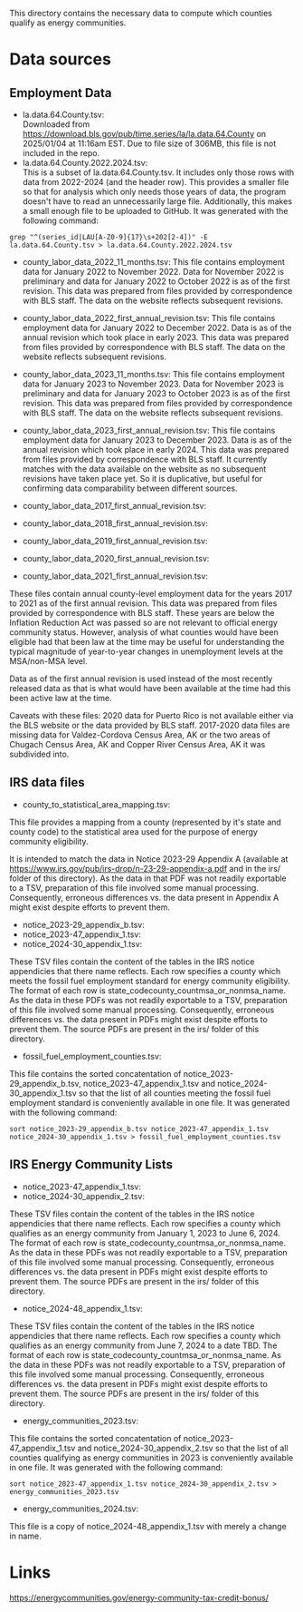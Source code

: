 This directory contains the necessary data to compute which counties qualify as energy communities.


# Data sources
## Employment Data

- la.data.64.County.tsv:  
Downloaded from https://download.bls.gov/pub/time.series/la/la.data.64.County on 2025/01/04 at
11:16am EST. Due to file size of 306MB, this file is not included in the repo.
- la.data.64.County.2022.2024.tsv:  
This is a subset of la.data.64.County.tsv. It includes only those rows with data from 2022-2024
(and the header row). This provides a smaller file so that for analysis which only needs those
years of data, the program doesn't have to read an unnecessarily large file. Additionally, this
makes a small enough file to be uploaded to GitHub. It was generated
with the following command:

```
grep "^(series_id|LAU[A-Z0-9]{17}\s+202[2-4])" -E la.data.64.County.tsv > la.data.64.County.2022.2024.tsv
```

- county_labor_data_2022_11_months.tsv: This file contains employment data for January 2022 to
November 2022. Data for November 2022 is preliminary and data for January 2022 to October 2022
is as of the first revision. This data was prepared from files provided by correspondence with
BLS staff. The data on the website reflects subsequent revisions.
- county_labor_data_2022_first_annual_revision.tsv: This file contains employment data for January
2022 to December 2022. Data is as of the annual revision which took place in early 2023. This data
was prepared from files provided by correspondence with BLS staff. The data on the website reflects
 subsequent revisions.
 - county_labor_data_2023_11_months.tsv: This file contains employment data for January 2023 to
November 2023. Data for November 2023 is preliminary and data for January 2023 to October 2023
is as of the first revision. This data was prepared from files provided by correspondence with
BLS staff. The data on the website reflects subsequent revisions.
- county_labor_data_2023_first_annual_revision.tsv: This file contains employment data for January
2023 to December 2023. Data is as of the annual revision which took place in early 2024. This data
was prepared from files provided by correspondence with BLS staff. It currently matches with the data
available on the website as no subsequent revisions have taken place yet. So it is duplicative, but
useful for confirming data comparability between different sources.

- county_labor_data_2017_first_annual_revision.tsv:
- county_labor_data_2018_first_annual_revision.tsv:
- county_labor_data_2019_first_annual_revision.tsv:
- county_labor_data_2020_first_annual_revision.tsv:
- county_labor_data_2021_first_annual_revision.tsv:

These files contain annual county-level employment data for the years 2017 to 2021 as of the first
annual revision. This data was prepared from files provided by correspondence with BLS staff.
These years are below the Inflation Reduction Act was passed so are not relevant to
official energy community status. However, analysis of what counties would have been eligible
had that been law at the time may be useful for understanding the typical magnitude of year-to-year
changes in unemployment levels at the MSA/non-MSA level.

Data as of the first annual revision is used instead of the most recently released data as that is
what would have been available at the time had this been active law at the time.

Caveats with these files: 2020 data for Puerto Rico is not available either via the BLS website or the
data provided by BLS staff. 2017-2020 data files are missing data for Valdez-Cordova Census Area, AK
or the two areas of Chugach Census Area, AK and Copper River Census Area, AK it was subdivided into.

## IRS data files
- county_to_statistical_area_mapping.tsv:

This file provides a mapping from a county (represented by it's state and county code) to the
statistical area used for the purpose of energy community eligibility.

It is intended to match the data in Notice 2023-29 Appendix A (available at
https://www.irs.gov/pub/irs-drop/n-23-29-appendix-a.pdf and in the irs/ folder of this directory).
As the data in that PDF was not readily exportable to a TSV, preparation of this file
involved some manual processing. Consequently, erroneous differences vs. the data present
in Appendix A might exist despite efforts to prevent them.

- notice_2023-29_appendix_b.tsv:
- notice_2023-47_appendix_1.tsv:
- notice_2024-30_appendix_1.tsv:

These TSV files contain the content of the tables in the IRS notice appendicies that
there name reflects. Each row specifies a county which meets the fossil fuel
employment standard for energy community eligibility. The format of each row is
state_code<tab>county_count<tab>msa_or_nonmsa_name.
As the data in these PDFs was not readily exportable to a TSV, preparation of this file
involved some manual processing. Consequently, erroneous differences vs. the data present
in PDFs might exist despite efforts to prevent them. The source PDFs are present in the irs/
folder of this directory.

- fossil_fuel_employment_counties.tsv:

This file contains the sorted concatentation of notice_2023-29_appendix_b.tsv, notice_2023-47_appendix_1.tsv
and notice_2024-30_appendix_1.tsv so that the list of all counties meeting the fossil fuel
employment standard is conveniently available in one file. It was generated with the following
command:

```
sort notice_2023-29_appendix_b.tsv notice_2023-47_appendix_1.tsv notice_2024-30_appendix_1.tsv > fossil_fuel_employment_counties.tsv
```

## IRS Energy Community Lists
- notice_2023-47_appendix_1.tsv:
- notice_2024-30_appendix_2.tsv:

These TSV files contain the content of the tables in the IRS notice appendicies that
there name reflects. Each row specifies a county which qualifies as an energy community from
January 1, 2023 to June 6, 2024. The format of each row is
state_code<tab>county_count<tab>msa_or_nonmsa_name.
As the data in these PDFs was not readily exportable to a TSV, preparation of this file
involved some manual processing. Consequently, erroneous differences vs. the data present
in PDFs might exist despite efforts to prevent them. The source PDFs are present in the irs/
folder of this directory.

- notice_2024-48_appendix_1.tsv:

These TSV files contain the content of the tables in the IRS notice appendicies that
there name reflects. Each row specifies a county which qualifies as an energy community from
June 7, 2024 to a date TBD. The format of each row is
state_code<tab>county_count<tab>msa_or_nonmsa_name.
As the data in these PDFs was not readily exportable to a TSV, preparation of this file
involved some manual processing. Consequently, erroneous differences vs. the data present
in PDFs might exist despite efforts to prevent them. The source PDFs are present in the irs/
folder of this directory.   

- energy_communities_2023.tsv:

This file contains the sorted concatentation of notice_2023-47_appendix_1.tsv
and notice_2024-30_appendix_2.tsv so that the list of all counties qualifying as energy 
communities in 2023 is conveniently available in one file. It was generated with the following
command:

```
sort notice_2023-47_appendix_1.tsv notice_2024-30_appendix_2.tsv > energy_communities_2023.tsv
```

- energy_communities_2024.tsv:

This file is a copy of notice_2024-48_appendix_1.tsv with merely a change in name.

# Links
https://energycommunities.gov/energy-community-tax-credit-bonus/